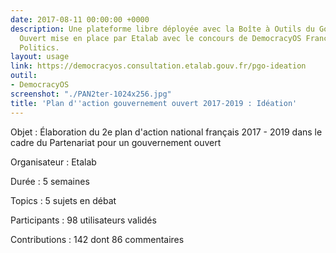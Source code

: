 ```yaml
---
date: 2017-08-11 00:00:00 +0000
description: Une plateforme libre déployée avec la Boîte à Outils du Gouvernement
  Ouvert mise en place par Etalab avec le concours de DemocracyOS France et Open Source
  Politics.
layout: usage
link: https://democracyos.consultation.etalab.gouv.fr/pgo-ideation
outil:
- DemocracyOS
screenshot: "./PAN2ter-1024x256.jpg"
title: 'Plan d''action gouvernement ouvert 2017-2019 : Idéation'
---
```



Objet : Élaboration du 2e plan d'action national français 2017 - 2019 dans le cadre du Partenariat pour un gouvernement ouvert

Organisateur : Etalab

Durée : 5 semaines

Topics : 5 sujets en débat

Participants : 98 utilisateurs validés

Contributions : 142 dont 86 commentaires